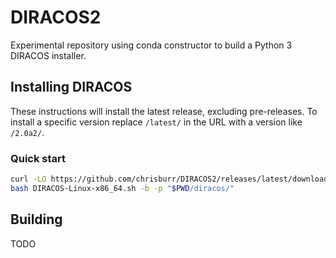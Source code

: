 # DIRACOS2

Experimental repository using conda constructor to build a Python 3 DIRACOS installer.

## Installing DIRACOS

These instructions will install the latest release, excluding pre-releases. To install a specific version replace `/latest/` in the URL with a version like `/2.0a2/`.

### Quick start

```bash
curl -LO https://github.com/chrisburr/DIRACOS2/releases/latest/download/DIRACOS-Linux-x86_64.sh
bash DIRACOS-Linux-x86_64.sh -b -p "$PWD/diracos/"
```

## Building

TODO
